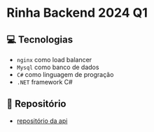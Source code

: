 # Rinha Backend 2024 Q1

## 💻 Tecnologias
- `nginx` como load balancer
- `Mysql` como banco de dados
- `C#` como linguagem de progração
- `.NET` framework C# 

## 🚀 Repositório
- [repositório da api](https://github.com/MariRodrigues/rinha-backend-2024-q1)
